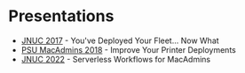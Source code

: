 # Presentations

* [JNUC 2017](https://github.com/MScottBlake/Presentations/tree/master/JNUC%202017) - You've Deployed Your Fleet... Now What
* [PSU MacAdmins 2018](https://github.com/MScottBlake/Presentations/tree/master/PSU%20MacAdmins%202018) - Improve Your Printer Deployments
* [JNUC 2022](https://github.com/MScottBlake/Presentations/tree/master/JNUC%202022) - Serverless Workflows for MacAdmins
